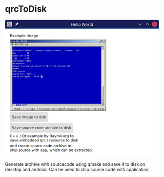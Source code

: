 # qrcToDisk

![screenshot](files/screenshot.png)

Generate archive with sourcecode using qmake and save 
it to disk on desktop and android. Can be used to ship 
source code with application.


